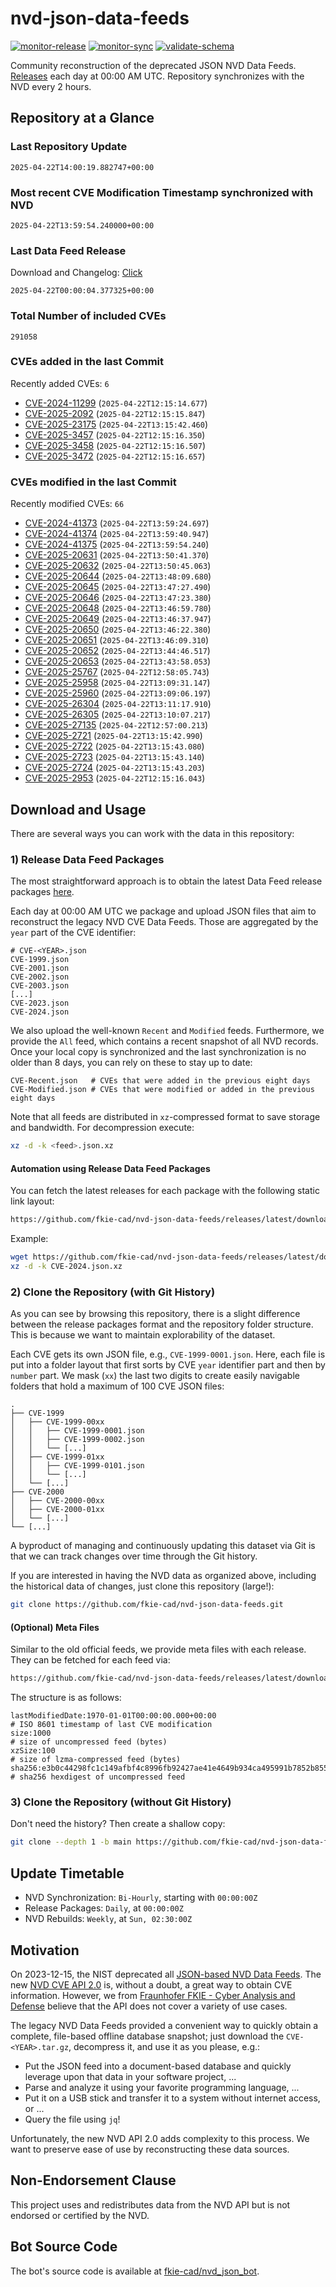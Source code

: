 # nvd-json-data-feeds

[![monitor-release](https://github.com/fkie-cad/nvd-json-data-feeds/actions/workflows/monitor_release.yml/badge.svg)](https://github.com/fkie-cad/nvd-json-data-feeds/actions/workflows/monitor_release.yml)
[![monitor-sync](https://github.com/fkie-cad/nvd-json-data-feeds/actions/workflows/monitor_sync.yml/badge.svg)](https://github.com/fkie-cad/nvd-json-data-feeds/actions/workflows/monitor_sync.yml)
[![validate-schema](https://github.com/fkie-cad/nvd-json-data-feeds/actions/workflows/validate_schema.yml/badge.svg)](https://github.com/fkie-cad/nvd-json-data-feeds/actions/workflows/validate_schema.yml)

Community reconstruction of the deprecated JSON NVD Data Feeds.
[Releases](https://github.com/fkie-cad/nvd-json-data-feeds/releases/latest) each day at 00:00 AM UTC.
Repository synchronizes with the NVD every 2 hours.

## Repository at a Glance

### Last Repository Update

```plain
2025-04-22T14:00:19.882747+00:00
```

### Most recent CVE Modification Timestamp synchronized with NVD

```plain
2025-04-22T13:59:54.240000+00:00
```

### Last Data Feed Release

Download and Changelog: [Click](https://github.com/fkie-cad/nvd-json-data-feeds/releases/latest)

```plain
2025-04-22T00:00:04.377325+00:00
```

### Total Number of included CVEs

```plain
291058
```

### CVEs added in the last Commit

Recently added CVEs: `6`

- [CVE-2024-11299](CVE-2024/CVE-2024-112xx/CVE-2024-11299.json) (`2025-04-22T12:15:14.677`)
- [CVE-2025-2092](CVE-2025/CVE-2025-20xx/CVE-2025-2092.json) (`2025-04-22T12:15:15.847`)
- [CVE-2025-23175](CVE-2025/CVE-2025-231xx/CVE-2025-23175.json) (`2025-04-22T13:15:42.460`)
- [CVE-2025-3457](CVE-2025/CVE-2025-34xx/CVE-2025-3457.json) (`2025-04-22T12:15:16.350`)
- [CVE-2025-3458](CVE-2025/CVE-2025-34xx/CVE-2025-3458.json) (`2025-04-22T12:15:16.507`)
- [CVE-2025-3472](CVE-2025/CVE-2025-34xx/CVE-2025-3472.json) (`2025-04-22T12:15:16.657`)


### CVEs modified in the last Commit

Recently modified CVEs: `66`

- [CVE-2024-41373](CVE-2024/CVE-2024-413xx/CVE-2024-41373.json) (`2025-04-22T13:59:24.697`)
- [CVE-2024-41374](CVE-2024/CVE-2024-413xx/CVE-2024-41374.json) (`2025-04-22T13:59:40.947`)
- [CVE-2024-41375](CVE-2024/CVE-2024-413xx/CVE-2024-41375.json) (`2025-04-22T13:59:54.240`)
- [CVE-2025-20631](CVE-2025/CVE-2025-206xx/CVE-2025-20631.json) (`2025-04-22T13:50:41.370`)
- [CVE-2025-20632](CVE-2025/CVE-2025-206xx/CVE-2025-20632.json) (`2025-04-22T13:50:45.063`)
- [CVE-2025-20644](CVE-2025/CVE-2025-206xx/CVE-2025-20644.json) (`2025-04-22T13:48:09.680`)
- [CVE-2025-20645](CVE-2025/CVE-2025-206xx/CVE-2025-20645.json) (`2025-04-22T13:47:27.490`)
- [CVE-2025-20646](CVE-2025/CVE-2025-206xx/CVE-2025-20646.json) (`2025-04-22T13:47:23.380`)
- [CVE-2025-20648](CVE-2025/CVE-2025-206xx/CVE-2025-20648.json) (`2025-04-22T13:46:59.780`)
- [CVE-2025-20649](CVE-2025/CVE-2025-206xx/CVE-2025-20649.json) (`2025-04-22T13:46:37.947`)
- [CVE-2025-20650](CVE-2025/CVE-2025-206xx/CVE-2025-20650.json) (`2025-04-22T13:46:22.380`)
- [CVE-2025-20651](CVE-2025/CVE-2025-206xx/CVE-2025-20651.json) (`2025-04-22T13:46:09.310`)
- [CVE-2025-20652](CVE-2025/CVE-2025-206xx/CVE-2025-20652.json) (`2025-04-22T13:44:46.517`)
- [CVE-2025-20653](CVE-2025/CVE-2025-206xx/CVE-2025-20653.json) (`2025-04-22T13:43:58.053`)
- [CVE-2025-25767](CVE-2025/CVE-2025-257xx/CVE-2025-25767.json) (`2025-04-22T12:58:05.743`)
- [CVE-2025-25958](CVE-2025/CVE-2025-259xx/CVE-2025-25958.json) (`2025-04-22T13:09:31.147`)
- [CVE-2025-25960](CVE-2025/CVE-2025-259xx/CVE-2025-25960.json) (`2025-04-22T13:09:06.197`)
- [CVE-2025-26304](CVE-2025/CVE-2025-263xx/CVE-2025-26304.json) (`2025-04-22T13:11:17.910`)
- [CVE-2025-26305](CVE-2025/CVE-2025-263xx/CVE-2025-26305.json) (`2025-04-22T13:10:07.217`)
- [CVE-2025-27135](CVE-2025/CVE-2025-271xx/CVE-2025-27135.json) (`2025-04-22T12:57:00.213`)
- [CVE-2025-2721](CVE-2025/CVE-2025-27xx/CVE-2025-2721.json) (`2025-04-22T13:15:42.990`)
- [CVE-2025-2722](CVE-2025/CVE-2025-27xx/CVE-2025-2722.json) (`2025-04-22T13:15:43.080`)
- [CVE-2025-2723](CVE-2025/CVE-2025-27xx/CVE-2025-2723.json) (`2025-04-22T13:15:43.140`)
- [CVE-2025-2724](CVE-2025/CVE-2025-27xx/CVE-2025-2724.json) (`2025-04-22T13:15:43.203`)
- [CVE-2025-2953](CVE-2025/CVE-2025-29xx/CVE-2025-2953.json) (`2025-04-22T12:15:16.043`)


## Download and Usage

There are several ways you can work with the data in this repository:

### 1) Release Data Feed Packages

The most straightforward approach is to obtain the latest Data Feed release packages [here](https://github.com/fkie-cad/nvd-json-data-feeds/releases/latest).

Each day at 00:00 AM UTC we package and upload JSON files that aim to reconstruct the legacy NVD CVE Data Feeds.
Those are aggregated by the `year` part of the CVE identifier:

```
# CVE-<YEAR>.json
CVE-1999.json
CVE-2001.json
CVE-2002.json
CVE-2003.json
[...]
CVE-2023.json
CVE-2024.json
```

We also upload the well-known `Recent` and `Modified` feeds.
Furthermore, we provide the `All` feed, which contains a recent snapshot of all NVD records.
Once your local copy is synchronized and the last synchronization is no older than 8 days, you can rely on these to stay up to date:

```plain
CVE-Recent.json   # CVEs that were added in the previous eight days
CVE-Modified.json # CVEs that were modified or added in the previous eight days
```

Note that all feeds are distributed in `xz`-compressed format to save storage and bandwidth.
For decompression execute:

```sh
xz -d -k <feed>.json.xz
```

#### Automation using Release Data Feed Packages

You can fetch the latest releases for each package with the following static link layout:

```sh
https://github.com/fkie-cad/nvd-json-data-feeds/releases/latest/download/CVE-<YEAR>.json.xz
```

Example:

```sh
wget https://github.com/fkie-cad/nvd-json-data-feeds/releases/latest/download/CVE-2024.json.xz
xz -d -k CVE-2024.json.xz
```

### 2) Clone the Repository (with Git History)

As you can see by browsing this repository, there is a slight difference between the release packages format and the repository folder structure.
This is because we want to maintain explorability of the dataset.

Each CVE gets its own JSON file, e.g., `CVE-1999-0001.json`.
Here, each file is put into a folder layout that first sorts by CVE `year` identifier part and then by `number` part.
We mask (`xx`) the last two digits to create easily navigable folders that hold a maximum of 100 CVE JSON files:

```plain
.
├── CVE-1999
│   ├── CVE-1999-00xx
│   │   ├── CVE-1999-0001.json
│   │   ├── CVE-1999-0002.json
│   │   └── [...]
│   ├── CVE-1999-01xx
│   │   ├── CVE-1999-0101.json
│   │   └── [...]
│   └── [...]
├── CVE-2000
│   ├── CVE-2000-00xx
│   ├── CVE-2000-01xx
│   └── [...]
└── [...]
```

A byproduct of managing and continuously updating this dataset via Git is that we can track changes over time through the Git history.

If you are interested in having the NVD data as organized above, including the historical data of changes, just clone this repository (large!):

```sh
git clone https://github.com/fkie-cad/nvd-json-data-feeds.git
```

#### (Optional) Meta Files

Similar to the old official feeds, we provide meta files with each release. They can be fetched for each feed via:

```sh
https://github.com/fkie-cad/nvd-json-data-feeds/releases/latest/download/CVE-<YEAR>.meta
```

The structure is as follows:

```plain
lastModifiedDate:1970-01-01T00:00:00.000+00:00                          # ISO 8601 timestamp of last CVE modification
size:1000                                                               # size of uncompressed feed (bytes)
xzSize:100                                                              # size of lzma-compressed feed (bytes)
sha256:e3b0c44298fc1c149afbf4c8996fb92427ae41e4649b934ca495991b7852b855 # sha256 hexdigest of uncompressed feed
```

### 3) Clone the Repository (without Git History)

Don't need the history? Then create a shallow copy:

```sh
git clone --depth 1 -b main https://github.com/fkie-cad/nvd-json-data-feeds.git
```


## Update Timetable

* NVD Synchronization: `Bi-Hourly`, starting with `00:00:00Z`
* Release Packages: `Daily`, at `00:00:00Z`
* NVD Rebuilds: `Weekly`, at `Sun, 02:30:00Z`


## Motivation

On 2023-12-15, the NIST deprecated all [JSON-based NVD Data Feeds](https://nvd.nist.gov/vuln/data-feeds#divRetirementBanner-1).
The new [NVD CVE API 2.0](https://nvd.nist.gov/developers/vulnerabilities) is, without a doubt, a great way to obtain CVE information.
However, we from [Fraunhofer FKIE - Cyber Analysis and Defense](https://www.fkie.fraunhofer.de/en/departments/cad.html) believe that the API does not cover a variety of use cases.

The legacy NVD Data Feeds provided a convenient way to quickly obtain a complete, file-based offline database snapshot; just download the `CVE-<YEAR>.tar.gz`, decompress it, and use it as you please, e.g.:

- Put the JSON feed into a document-based database and quickly leverage upon that data in your software project, ...
- Parse and analyze it using your favorite programming language, ...
- Put it on a USB stick and transfer it to a system without internet access, or ...
- Query the file using `jq`!

Unfortunately, the new NVD API 2.0 adds complexity to this process.
We want to preserve ease of use by reconstructing these data sources.

## Non-Endorsement Clause

This project uses and redistributes data from the NVD API but is not endorsed or certified by the NVD.

## Bot Source Code

The bot's source code is available at [fkie-cad/nvd\_json\_bot](https://github.com/fkie-cad/nvd_json_bot).